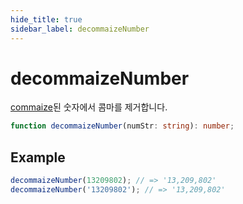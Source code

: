```yaml
---
hide_title: true
sidebar_label: decommaizeNumber
---
```


# decommaizeNumber

[commaize](https://slash.page/ko/libraries/common/utils/src/Numbers_commaize.i18n)된 숫자에서 콤마를 제거합니다.

```typescript
function decommaizeNumber(numStr: string): number;
```

## Example

```typescript
decommaizeNumber(13209802); // => '13,209,802'
decommaizeNumber('13209802'); // => '13,209,802'
```

